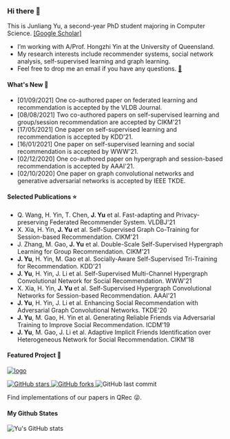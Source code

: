 ### Hi there 👋

This is Junliang Yu, a second-year PhD student majoring in Computer Science. [[Google Scholar]](https://scholar.google.com/citations?user=JGuWOUIAAAAJ&hl=EN&oi=ao)
- I’m working with A/Prof. Hongzhi Yin at the University of Queensland.
- My research interests include recommender systems, social network analysis, self-supervised learning and graph learning.
- Feel free to drop me an email if you have any questions. [📧](mailto:jl.yu@uq.edu.au)

#### What's New 📢
- [01/09/2021] One co-authored paper on federated learning and recommendation is accepted by the VLDB Journal.
- [08/08/2021] Two co-authored papers on self-supervised learning and group/session recommendation are accepted by CIKM'21
- [17/05/2021] One paper on self-supervised learning and recommendation is accepted by KDD'21.  
- [16/01/2021] One paper on self-supervised learning and social recommendation is accepted by WWW'21.  
- [02/12/2020] One co-authored paper on hypergraph and session-based recommendation is accepted by AAAI'21.  
- [02/10/2020] One paper on graph convolutional networks and generative adversarial networks is accepted by IEEE TKDE.

#### Selected Publications ⭐️
+ Q. Wang, H. Yin, T. Chen, <b>J. Yu</b> et al. Fast-adapting and Privacy-preserving Federated Recommender System. VLDBJ'21
+ X. Xia, H. Yin, <b>J. Yu</b> et al. Self-Supervised Graph Co-Training for Session-based Recommendation. CIKM'21<br>
+ J. Zhang, M. Gao, <b>J. Yu</b> et al. Double-Scale Self-Supervised Hypergraph Learning for Group Recommendation. CIKM'21<br>
+ <b>J. Yu</b>, H. Yin, M. Gao et al. Socially-Aware Self-Supervised Tri-Training for Recommendation. KDD'21<br>
+ <b>J. Yu</b>, H. Yin, J. Li et al. Self-Supervised Multi-Channel Hypergraph Convolutional Network for Social Recommendation. WWW'21<br>
+ X. Xia, H. Yin, <b>J. Yu</b> et al. Self-Supervised Hypergraph Convolutional Networks for Session-based Recommendation. AAAI'21<br>
+ <b>J. Yu</b>, H. Yin, J. Li et al. Enhancing Social Recommendation with Adversarial Graph Convolutional Networks. TKDE'20<br>
+ <b>J. Yu</b>, M. Gao, H. Yin et al. Generating Reliable Friends via Adversarial Training to Improve Social Recommendation. ICDM'19<br>
+ <b>J. Yu</b>, M. Gao, J. Li et al. Adaptive Implicit Friends Identification over Heterogeneous Network for Social Recommendation. CIKM'18<br>

#### Featured Project 🍊
<a href="https://github.com/Coder-Yu/QRec"> <img src="https://i.ibb.co/Bsn8CM5/logo.png" alt="logo" border="0"></a><br>
<p float="left"> <a href="https://github.com/Coder-Yu/QRec/stargazers"> <img alt="GitHub stars" src="https://img.shields.io/github/stars/Coder-Yu/QRec"/> </a> <a href="https://github.com/Coder-Yu/QRec/network/members"> <img alt="GitHub forks" src="https://img.shields.io/github/forks/Coder-Yu/QRec"/> </a> <img alt="GitHub last commit" src="https://img.shields.io/github/last-commit/Coder-Yu/QRec"></p> 
Find implementations of our papers in QRec 😜.

#### My Github States

![Yu's GitHub stats](https://github-readme-stats.vercel.app/api?username=Coder-Yu)
